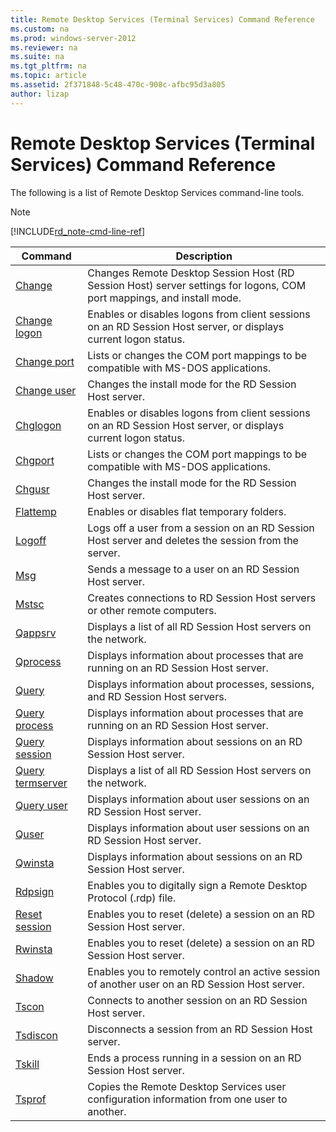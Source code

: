 ```yaml
---
title: Remote Desktop Services (Terminal Services) Command Reference
ms.custom: na
ms.prod: windows-server-2012
ms.reviewer: na
ms.suite: na
ms.tgt_pltfrm: na
ms.topic: article
ms.assetid: 2f371848-5c48-470c-908c-afbc95d3a805
author: lizap
---
```

# Remote Desktop Services (Terminal Services) Command Reference
The following is a list of Remote Desktop Services command\-line tools.  
  
> [!NOTE]  
> [!INCLUDE[rd_note-cmd-line-ref](includes/rd_note-cmd-line-ref_md.md)]  
  
|Command|Description|  
|-----------|---------------|  
|[Change](Change.md)|Changes Remote Desktop Session Host \(RD Session Host\) server settings for logons, COM port mappings, and install mode.|  
|[Change logon](Change-logon.md)|Enables or disables logons from client sessions on an RD Session Host server, or displays current logon status.|  
|[Change port](Change-port.md)|Lists or changes the COM port mappings to be compatible with MS\-DOS applications.|  
|[Change user](Change-user.md)|Changes the install mode for the RD Session Host server.|  
|[Chglogon](Chglogon.md)|Enables or disables logons from client sessions on an RD Session Host server, or displays current logon status.|  
|[Chgport](Chgport.md)|Lists or changes the COM port mappings to be compatible with MS\-DOS applications.|  
|[Chgusr](Chgusr.md)|Changes the install mode for the RD Session Host server.|  
|[Flattemp](Flattemp.md)|Enables or disables flat temporary folders.|  
|[Logoff](Logoff.md)|Logs off a user from a session on an RD Session Host server and deletes the session from the server.|  
|[Msg](Msg.md)|Sends a message to a user on an RD Session Host server.|  
|[Mstsc](Mstsc.md)|Creates connections to RD Session Host servers or other remote computers.|  
|[Qappsrv](Qappsrv.md)|Displays a list of all RD Session Host servers on the network.|  
|[Qprocess](Qprocess.md)|Displays information about processes that are running on an RD Session Host server.|  
|[Query](Query.md)|Displays information about processes, sessions, and RD Session Host servers.|  
|[Query process](Query-process.md)|Displays information about processes that are running on an RD Session Host server.|  
|[Query session](Query-session.md)|Displays information about sessions on an RD Session Host server.|  
|[Query termserver](Query-termserver.md)|Displays a list of all RD Session Host servers on the network.|  
|[Query user](Query-user.md)|Displays information about user sessions on an RD Session Host server.|  
|[Quser](Quser.md)|Displays information about user sessions on an RD Session Host server.|  
|[Qwinsta](Qwinsta.md)|Displays information about sessions on an RD Session Host server.|  
|[Rdpsign](Rdpsign.md)|Enables you to digitally sign a Remote Desktop Protocol \(.rdp\) file.|  
|[Reset session](Reset-session.md)|Enables you to reset \(delete\) a session on an RD Session Host server.|  
|[Rwinsta](Rwinsta.md)|Enables you to reset \(delete\) a session on an RD Session Host server.|  
|[Shadow](Shadow.md)|Enables you to remotely control an active session of another user on an RD Session Host server.|  
|[Tscon](Tscon.md)|Connects to another session on an RD Session Host server.|  
|[Tsdiscon](Tsdiscon.md)|Disconnects a session from an RD Session Host server.|  
|[Tskill](Tskill.md)|Ends a process running in a session on an RD Session Host server.|  
|[Tsprof](Tsprof.md)|Copies the Remote Desktop Services user configuration information from one user to another.|  
  

